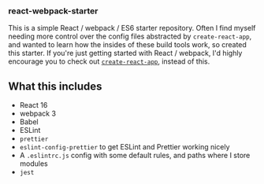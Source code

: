 ### react-webpack-starter

This is a simple React / webpack / ES6 starter repository. Often I find myself needing more control over the config files abstracted by `create-react-app`, and wanted to learn how the insides of these build tools work, so created this starter. If you're just getting started with React / webpack, I'd highly encourage you to check out [`create-react-app`](https://github.com/facebookincubator/create-react-app), instead of this.

## What this includes

* React 16
* webpack 3
* Babel
* ESLint
* `prettier`
* `eslint-config-prettier` to get ESLint and Prettier working nicely
* A `.eslintrc.js` config with some default rules, and paths where I store modules
* `jest`
